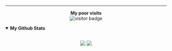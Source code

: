 

---
<p align="center">
  <b>My poor visits</b><br>
  <img src="https://visitor-badge.glitch.me/badge?page_id=infzer.infzer" alt="visitor badge"/>
</p>

<details open>
 <summary><b>My Github Stats</b></summary>
<br>
<p align = "center">
  <img src = "https://github-readme-stats.vercel.app/api?username=infzer&show_icons=true&theme=synthwave&line_height=27">
  <img src = "https://github-readme-stats.vercel.app/api/top-langs/?username=infzer&show_icons=true&theme=synthwave&line_height=27">
</p>
</details>

<!--START_SECTION:waka-->
<!--END_SECTION:waka-->
